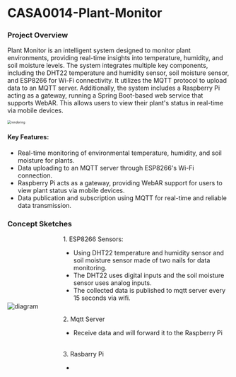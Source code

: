# CASA0014-Plant-Monitor

### Project Overview

Plant Monitor is an intelligent system designed to monitor plant environments, providing real-time insights into temperature, humidity, and soil moisture levels. The system integrates multiple key components, including the DHT22 temperature and humidity sensor, soil moisture sensor, and ESP8266 for Wi-Fi connectivity. It utilizes the MQTT protocol to upload data to an MQTT server. Additionally, the system includes a Raspberry Pi acting as a gateway, running a Spring Boot-based web service that supports WebAR. This allows users to view their plant's status in real-time via mobile devices.



<img src="D:\UCL\CASA0014\captured.PNG" alt="rendering" style="zoom:50%;" />



#### Key Features:

- Real-time monitoring of environmental temperature, humidity, and soil moisture for plants.
- Data uploading to an MQTT server through ESP8266's Wi-Fi connection.
- Raspberry Pi acts as a gateway, providing WebAR support for users to view plant status via mobile devices.
- Data publication and subscription using MQTT for real-time and reliable data transmission.



### Concept Sketches

<div style="display: flex; align-items: center">
    <div class="column" style="float:left;width:25%">
		<img src="D:\UCL\CASA0014\diagram.PNG" alt="diagram" />
    </div>
    <div class="column" style="float:right; width:75%">
        1. ESP8266 Sensors:
		<br>
        <ul>
            <li>Using DHT22 temperature and humidity sensor and soil moisture sensor made of two nails for data monitoring.</li>
            <li>The DHT22 uses digital inputs and the soil moisture sensor uses analog inputs.</li>
            <li>The collected data is published to mqtt server every 15 seconds via wifi.</li>
        </ul>
        <br>
        2. Mqtt Server
       	<br>
        <ul>
            <li>Receive data and will forward it to the Raspberry Pi</li>
        </ul>
        <br>
        3. Rasbarry Pi
        <br>
        <ul>
            <li></li>
        </ul>
</div>

